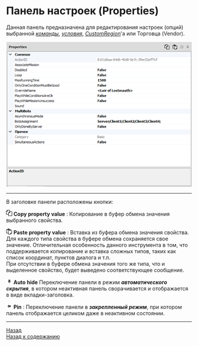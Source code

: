 # **Панель настроек (Properties)**

Данная панель предназначена для редактирования настроек (опций) выбранной [*команды*](../EntityTools-QuesterExtensions-RU.md#ref-Actions), [*условия*](../EntityTools-QuesterExtensions-RU.md#ref-Conditions), [*CustomRegion*](../../General/CustomRegionSet-RU.md)'a или Торговца (Vendor).

<p align="center"><img src="img/PropertiesPanel.png"></p>

---

В заголовке панели расположены кнопки:  

![CopyValue](icons/Copy.png) **Copy property value** : Копирование в буфер обмена значения выбранного свойства.  

![PasteValue](icons/Paste.png) **Paste property value** : Вставка из буфера обмена значения свойства.  
Для каждого типа свойства в буфере обмена сохраняется свое значение. Отличительная особенность данного инструмента в том, что поддерживается копирование и вставка сложных типов, таких как список координат, пунктов диалога и т.п.  
При отсутствии в буфере обмена значения того же типа, что и выделенное свойство, будет выведено соответствующее сообщение.

![AutoHideConditionsPanel](icons/AutoHide.png) **Auto hide** Переключение панели в режим ***автоматического скрытия***, в котором неактивная панель сворачивается и отображается в виде вкладки-заголовка.  

![PinConditionsPanel](icons/Pin.png) **Pin** : Переключение панели в ***закрепленный режим***, при котором панель отображается целиком даже в неактивном состоянии.

---

<a href="javascript:history.back()">Назад</a>  
[Назад к содержанию](../../index.md)